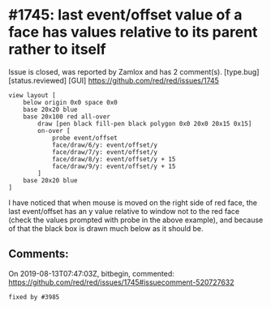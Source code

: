 
#1745: last event/offset value of a face has values relative to its parent rather to itself
================================================================================
Issue is closed, was reported by Zamlox and has 2 comment(s).
[type.bug] [status.reviewed] [GUI]
<https://github.com/red/red/issues/1745>

```
view layout [
    below origin 0x0 space 0x0
    base 20x20 blue
    base 20x100 red all-over
        draw [pen black fill-pen black polygon 0x0 20x0 20x15 0x15]
        on-over [
            probe event/offset
            face/draw/6/y: event/offset/y
            face/draw/7/y: event/offset/y
            face/draw/8/y: event/offset/y + 15
            face/draw/9/y: event/offset/y + 15
        ]
    base 20x20 blue
]
```

I have noticed that when mouse is moved on the right side of red face, the last event/offset has an y value relative to window not to the red face (check the values prompted with probe in the above example), and because of that the black box is drawn much below as it should be.



Comments:
--------------------------------------------------------------------------------

On 2019-08-13T07:47:03Z, bitbegin, commented:
<https://github.com/red/red/issues/1745#issuecomment-520727632>

    fixed by #3985 

